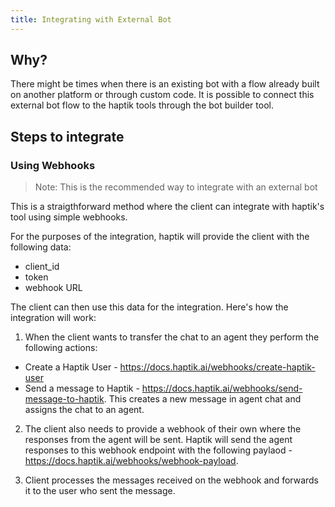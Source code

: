 ```yaml
---
title: Integrating with External Bot
---
```


## Why?
There might be times when there is an existing bot with a flow already built on another platform or through custom code. It is possible to connect this external bot flow to the haptik tools through the bot builder tool.


## Steps to integrate

### Using Webhooks
> Note: This is the recommended way to integrate with an external bot

This is a straigthforward method where the client can integrate with haptik's tool using simple webhooks.

For the purposes of the integration, haptik will provide the client with the following data:
- client_id
- token
- webhook URL

The client can then use this data for the integration. Here's how the integration will work:

1) When the client wants to transfer the chat to an agent they perform the following actions:
 * Create a Haptik User - https://docs.haptik.ai/webhooks/create-haptik-user
 * Send a message to Haptik - https://docs.haptik.ai/webhooks/send-message-to-haptik. This creates a new message in agent chat and assigns the chat to an agent.

2) The client also needs to provide a webhook of their own where the responses from the agent will be sent. Haptik will send the agent responses to this webhook endpoint with the following paylaod - https://docs.haptik.ai/webhooks/webhook-payload. 

3) Client processes the messages received on the webhook and forwards it to the user who sent the message.
